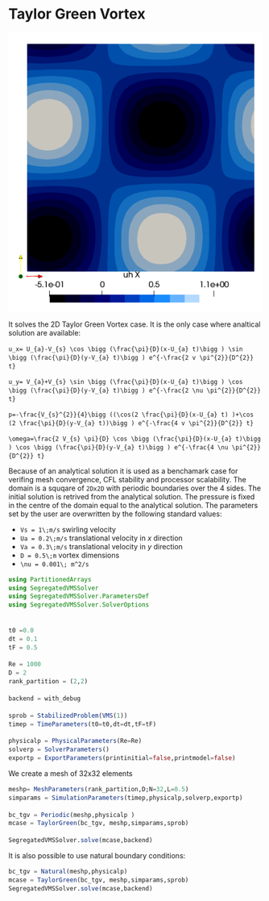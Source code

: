 # Taylor Green Vortex
![TGx](../assets/TGx.png)

It solves the 2D Taylor Green Vortex case. It is the only case where analtical solution are available:


``u_x= U_{a}-V_{s} \cos \bigg (\frac{\pi}{D}(x-U_{a} t)\bigg ) \sin \bigg (\frac{\pi}{D}(y-V_{a} t)\bigg ) e^{-\frac{2 v \pi^{2}}{D^{2}} t}``

``u_y= V_{a}+V_{s} \sin \bigg (\frac{\pi}{D}(x-U_{a} t)\bigg ) \cos \bigg (\frac{\pi}{D}(y-V_{a} t)\bigg ) e^{-\frac{2 \nu \pi^{2}}{D^{2}} t}``

``p=-\frac{V_{s}^{2}}{4}\bigg ((\cos(2 \frac{\pi}{D}(x-U_{a} t) )+\cos (2 \frac{\pi}{D}(y-V_{a} t))\bigg ) e^{-\frac{4 v \pi^{2}}{D^{2}} t}``

``\omega=\frac{2 V_{s} \pi}{D} \cos \bigg (\frac{\pi}{D}(x-U_{a} t)\bigg ) \cos \bigg (\frac{\pi}{D}(y-V_{a} t)\bigg ) e^{-\frac{4 \nu \pi^{2}}{D^{2}} t}``

Because of an analytical solution it is used as a benchamark case for verifing mesh convergence, CFL stability and processor scalability. The domain is a squqare of `2Dx2D` with periodic boundaries over the 4 sides. The initial solution is retrived from the analytical solution. The pressure is fixed in the centre of the domain equal to the analytical solution. 
The parameters set by the user are overwritten by the following standard values:
- ``Vs = 1\;m/s`` swirling velocity
- ``Ua = 0.2\;m/s`` translational velocity in $x$ direction
- ``Va = 0.3\;m/s`` translational  velocity in $y$ direction
- ``D = 0.5\;m`` vortex dimensions
- ``\nu = 0.001\; m^2/s``

```julia
using PartitionedArrays
using SegregatedVMSSolver
using SegregatedVMSSolver.ParametersDef
using SegregatedVMSSolver.SolverOptions


t0 =0.0
dt = 0.1
tF = 0.5

Re = 1000
D = 2
rank_partition = (2,2)

backend = with_debug

sprob = StabilizedProblem(VMS(1))
timep = TimeParameters(t0=t0,dt=dt,tF=tF)

physicalp = PhysicalParameters(Re=Re)
solverp = SolverParameters()
exportp = ExportParameters(printinitial=false,printmodel=false)
```

We create a mesh of 32x32 elements

```julia
meshp= MeshParameters(rank_partition,D;N=32,L=0.5)
simparams = SimulationParameters(timep,physicalp,solverp,exportp)

bc_tgv = Periodic(meshp,physicalp ) 
mcase = TaylorGreen(bc_tgv, meshp,simparams,sprob)

SegregatedVMSSolver.solve(mcase,backend)
```

It is also possible to use natural boundary conditions:

```julia
bc_tgv = Natural(meshp,physicalp) 
mcase = TaylorGreen(bc_tgv, meshp,simparams,sprob)
SegregatedVMSSolver.solve(mcase,backend)
```